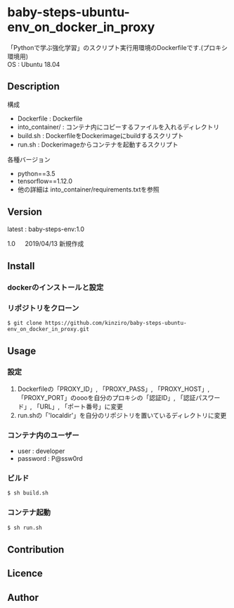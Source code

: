 baby-steps-ubuntu-env_on_docker_in_proxy
====

「Pythonで学ぶ強化学習」のスクリプト実行用環境のDockerfileです.(プロキシ環境用)  
OS : Ubuntu 18.04  

## Description

構成

- Dockerfile : Dockerfile
- into_container/ : コンテナ内にコピーするファイルを入れるディレクトリ
- build.sh : DockerfileをDockerimageにbuildするスクリプト
- run.sh : Dockerimageからコンテナを起動するスクリプト

各種バージョン
- python==3.5
- tensorflow==1.12.0
- 他の詳細は into_container/requirements.txtを参照

## Version
latest : baby-steps-env:1.0

1.0 &emsp; 2019/04/13 新規作成  

## Install

### dockerのインストールと設定

### リポジトリをクローン
```git
$ git clone https://github.com/kinziro/baby-steps-ubuntu-env_on_docker_in_proxy.git
```

## Usage

### 設定
1. Dockerfileの「PROXY_ID」, 「PROXY_PASS」, 「PROXY_HOST」, 「PROXY_PORT」のoooを自分のプロキシの「認証ID」, 「認証パスワード」, 「URL」, 「ポート番号」に変更
1. run.shの「'localdir'」を自分のリポジトリを置いているディレクトリに変更

### コンテナ内のユーザー
- user : developer
- password : P@ssw0rd

### ビルド
```build.sh
$ sh build.sh
```

### コンテナ起動
```run.sh
$ sh run.sh
```

## Contribution

## Licence

## Author

